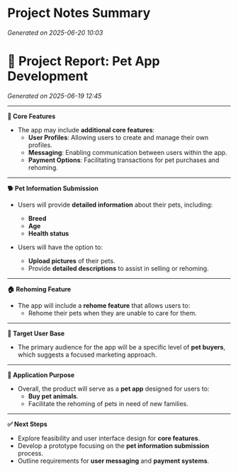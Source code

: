 # Project Notes Summary

*Generated on 2025-06-20 10:03*

# 🚀 Project Report: Pet App Development

*Generated on 2025-06-19 12:45*

---

**🐾 Core Features**

- The app may include **additional core features**:
  - **User Profiles**: Allowing users to create and manage their own profiles.
  - **Messaging**: Enabling communication between users within the app.
  - **Payment Options**: Facilitating transactions for pet purchases and rehoming.

---

**🐕 Pet Information Submission**

- Users will provide **detailed information** about their pets, including:
  - **Breed**
  - **Age**
  - **Health status**

- Users will have the option to:
  - **Upload pictures** of their pets.
  - Provide **detailed descriptions** to assist in selling or rehoming.

---

**🏠 Rehoming Feature**

- The app will include a **rehome feature** that allows users to:
  - Rehome their pets when they are unable to care for them.
  
---

**👤 Target User Base**

- The primary audience for the app will be a specific level of **pet buyers**, which suggests a focused marketing approach.

---

**📱 Application Purpose**

- Overall, the product will serve as a **pet app** designed for users to:
  - **Buy pet animals**.
  - Facilitate the rehoming of pets in need of new families.

---

**✅ Next Steps**

- Explore feasibility and user interface design for **core features**.
- Develop a prototype focusing on the **pet information submission** process.
- Outline requirements for **user messaging** and **payment systems**.